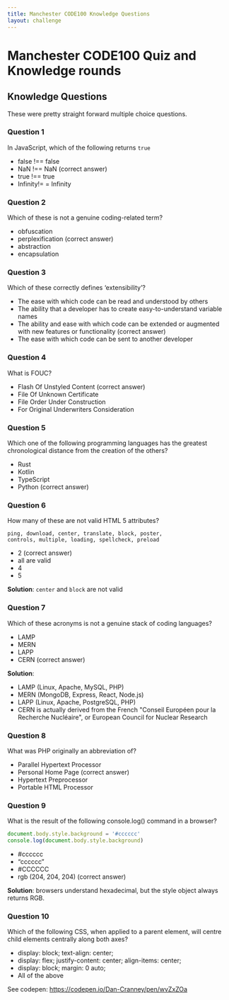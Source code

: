```yaml
---
title: Manchester CODE100 Knowledge Questions 
layout: challenge
---
```


# Manchester CODE100 Quiz and Knowledge rounds

## Knowledge Questions 

These were pretty straight forward multiple choice questions. 

### Question 1

In JavaScript, which of the following returns `true` 

* false !== false
* NaN !== NaN  (correct answer)
* true !== true
* Infinity!= = Infinity

### Question 2

Which of these is not a genuine coding-related term?

* obfuscation
* perplexification (correct answer)
* abstraction
* encapsulation

### Question 3

Which of these correctly defines ‘extensibility’?

* The ease with which code can be read and understood by others
* The ability that a developer has to create easy-to-understand variable names
* The ability and ease with which code can be extended or augmented with new features or functionality (correct answer)
* The ease with which code can be sent to another developer

### Question 4

What is FOUC?

* Flash Of Unstyled Content (correct answer)
* File Of Unknown Certificate
* File Order Under Construction
* For Original Underwriters Consideration

### Question 5

Which one of the following programming languages has the greatest chronological distance from the creation of the others?

* Rust
* Kotlin
* TypeScript
* Python (correct answer)

### Question 6

How many of these are not valid HTML 5 attributes? 

```
ping, download, center, translate, block, poster, 
controls, multiple, loading, spellcheck, preload
```


* 2 (correct answer) 
* all are valid
* 4
* 5

**Solution**: `center` and `block` are not valid

### Question 7

Which of these acronyms is not a genuine stack of coding languages?

* LAMP
* MERN
* LAPP
* CERN (correct answer)

**Solution**:

* LAMP (Linux, Apache, MySQL, PHP)
* MERN (MongoDB, Express, React, Node.js)
* LAPP (Linux, Apache, PostgreSQL, PHP)
* CERN is actually derived from the French "Conseil Européen pour la Recherche Nucléaire", or European Council for Nuclear Research

### Question 8

What was PHP originally an abbreviation of?

* Parallel Hypertext Processor
* Personal Home Page (correct answer)
* Hypertext Preprocessor
* Portable HTML Processor

### Question 9

What is the result of the following console.log() command in a browser?

```javascript
document.body.style.background = '#cccccc'
console.log(document.body.style.background)
```


* #cccccc
* “cccccc”
* #CCCCCC
* rgb (204, 204, 204) (correct answer)

**Solution**: browsers understand hexadecimal, but the style object always returns RGB.

### Question 10

Which of the following CSS, when applied to a parent element, will centre child elements centrally along both axes?

* display: block;
text-align: center;
* display: flex;
justify-content: center;
align-items: center;
* display: block;
margin: 0 auto;
* All of the above

See codepen: https://codepen.io/Dan-Cranney/pen/wvZxZOa

